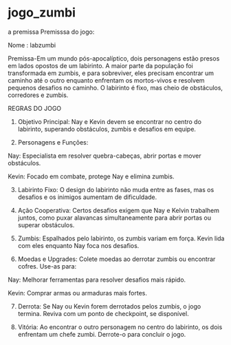 # jogo_zumbi
a premissa
Premisssa do jogo:

Nome : labzumbi

Premissa-Em um mundo pós-apocalíptico, dois personagens estão presos em lados opostos de um labirinto. A maior parte da população foi transformada em zumbis, e para sobreviver, eles precisam encontrar um caminho até o outro enquanto enfrentam os mortos-vivos e resolvem pequenos desafios no caminho. O labirinto é fixo, mas cheio de obstáculos, corredores e zumbis.

REGRAS DO JOGO
1. Objetivo Principal: Nay e Kevin devem se encontrar no centro do labirinto, superando obstáculos, zumbis e desafios em equipe.


2. Personagens e Funções:

Nay: Especialista em resolver quebra-cabeças, abrir portas e mover obstáculos.

Kevin: Focado em combate, protege Nay e elimina zumbis.



3. Labirinto Fixo: O design do labirinto não muda entre as fases, mas os desafios e os inimigos aumentam de dificuldade.


4. Ação Cooperativa: Certos desafios exigem que Nay e Kelvin trabalhem juntos, como puxar alavancas simultaneamente para abrir portas ou superar obstáculos.


5. Zumbis: Espalhados pelo labirinto, os zumbis variam em força. Kevin lida com eles enquanto Nay foca nos desafios.


6. Moedas e Upgrades: Colete moedas ao derrotar zumbis ou encontrar cofres. Use-as para:

Nay: Melhorar ferramentas para resolver desafios mais rápido.

Kevin: Comprar armas ou armaduras mais fortes.



7. Derrota: Se Nay ou Kevin forem derrotados pelos zumbis, o jogo termina. Reviva com um ponto de checkpoint, se disponível.


8. Vitória: Ao encontrar o outro personagem no centro do labirinto, os dois enfrentam um chefe zumbi. Derrote-o para concluir o jogo.
